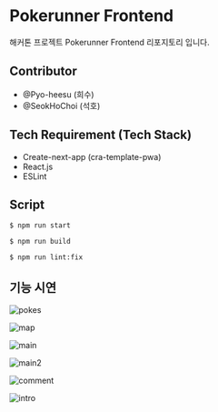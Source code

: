 # Pokerunner Frontend

해커톤 프로젝트 Pokerunner Frontend 리포지토리 입니다.

## Contributor

- @Pyo-heesu (희수)
- @SeokHoChoi (석호)

## Tech Requirement (Tech Stack)

- Create-next-app (cra-template-pwa)
- React.js
- ESLint

## Script

```
$ npm run start
```

```
$ npm run build
```

```
$ npm run lint:fix
```

## 기능 시연

![pokes](https://github.com/user-attachments/assets/690cf4a9-9a81-4726-ad24-e89fe6ea9ac1)

![map](https://github.com/user-attachments/assets/860fdaf4-a6ee-45bb-85f5-15fd13e524d1)

![main](https://github.com/user-attachments/assets/7ad0c0df-a82e-43ff-94de-225733dd3d96)

![main2](https://github.com/user-attachments/assets/1e33e3f1-decf-4220-b637-683b88345988)

![comment](https://github.com/user-attachments/assets/89b6ee0e-a1e1-4554-bae8-751e14d298f7)

![intro](https://github.com/user-attachments/assets/8584db7b-db8e-4286-a7f5-974710c5a516)
